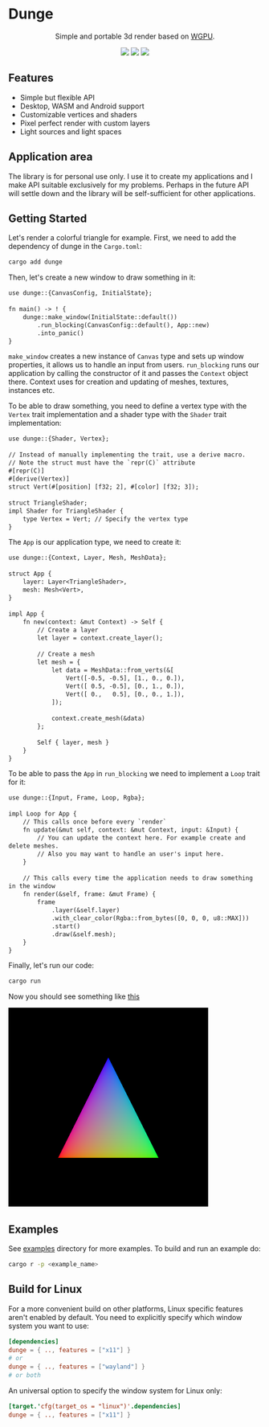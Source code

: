 # Dunge

<div align="center">
    <p>
        Simple and portable 3d render based on <a href="https://github.com/gfx-rs/wgpu">WGPU</a>.
    </p>
    <p>
        <a href="https://crates.io/crates/dunge"><img src="https://img.shields.io/crates/v/dunge.svg"></img></a>
        <a href="https://docs.rs/dunge"><img src="https://docs.rs/dunge/badge.svg"></img></a>
        <a href="https://github.com/nanoqsh/dunge/actions"><img src="https://github.com/nanoqsh/dunge/workflows/ci/badge.svg"></img></a>
    </p>
</div>

## Features
* Simple but flexible API
* Desktop, WASM and Android support
* Customizable vertices and shaders
* Pixel perfect render with custom layers
* Light sources and light spaces

## Application area
The library is for personal use only. I use it to create my applications and I make API suitable exclusively for my problems. Perhaps in the future API will settle down and the library will be self-sufficient for other applications.

## Getting Started
Let's render a colorful triangle for example. First, we need to add the dependency of dunge in the `Cargo.toml`:
```sh
cargo add dunge
```

Then, let's create a new window to draw something in it:
```rust,ignore
use dunge::{CanvasConfig, InitialState};

fn main() -> ! {
    dunge::make_window(InitialState::default())
        .run_blocking(CanvasConfig::default(), App::new)
        .into_panic()
}
```

`make_window` creates a new instance of `Canvas` type and sets up window properties, it allows us to handle an input from users. `run_blocking` runs our application by calling the constructor of it and passes the `Context` object there. Context uses for creation and updating of meshes, textures, instances etc.

To be able to draw something, you need to define a vertex type with the `Vertex` trait implementation and a shader type with the `Shader` trait implementation:
```rust,ignore
use dunge::{Shader, Vertex};

// Instead of manually implementing the trait, use a derive macro.
// Note the struct must have the `repr(C)` attribute
#[repr(C)]
#[derive(Vertex)]
struct Vert(#[position] [f32; 2], #[color] [f32; 3]);

struct TriangleShader;
impl Shader for TriangleShader {
    type Vertex = Vert; // Specify the vertex type 
}
```

The `App` is our application type, we need to create it:
```rust,ignore
use dunge::{Context, Layer, Mesh, MeshData};

struct App {
    layer: Layer<TriangleShader>,
    mesh: Mesh<Vert>,
}

impl App {
    fn new(context: &mut Context) -> Self {
        // Create a layer
        let layer = context.create_layer();

        // Create a mesh
        let mesh = {
            let data = MeshData::from_verts(&[
                Vert([-0.5, -0.5], [1., 0., 0.]),
                Vert([ 0.5, -0.5], [0., 1., 0.]),
                Vert([ 0.,   0.5], [0., 0., 1.]),
            ]);

            context.create_mesh(&data)
        };

        Self { layer, mesh }
    }
}
```

To be able to pass the `App` in `run_blocking` we need to implement a `Loop` trait for it:
```rust,ignore
use dunge::{Input, Frame, Loop, Rgba};

impl Loop for App {
    // This calls once before every `render`
    fn update(&mut self, context: &mut Context, input: &Input) {
        // You can update the context here. For example create and delete meshes.
        // Also you may want to handle an user's input here.
    }

    // This calls every time the application needs to draw something in the window
    fn render(&self, frame: &mut Frame) {
        frame
            .layer(&self.layer)
            .with_clear_color(Rgba::from_bytes([0, 0, 0, u8::MAX]))
            .start()
            .draw(&self.mesh);
    }
}
```

Finally, let's run our code:
```sh
cargo run
```

Now you should see something like [this](https://github.com/nanoqsh/dunge/tree/main/examples/triangle/screen.png)

![triangle](./examples/triangle/screen.png)

## Examples
See [examples](https://github.com/nanoqsh/dunge/tree/main/examples) directory for more examples.
To build and run an example do:
```sh
cargo r -p <example_name>
```

## Build for Linux
For a more convenient build on other platforms, Linux specific features aren't enabled by default. You need to explicitly specify which window system you want to use:
```toml
[dependencies]
dunge = { .., features = ["x11"] }
# or
dunge = { .., features = ["wayland"] }
# or both
```

An universal option to specify the window system for Linux only:
```toml
[target.'cfg(target_os = "linux")'.dependencies]
dunge = { .., features = ["x11"] }
```
